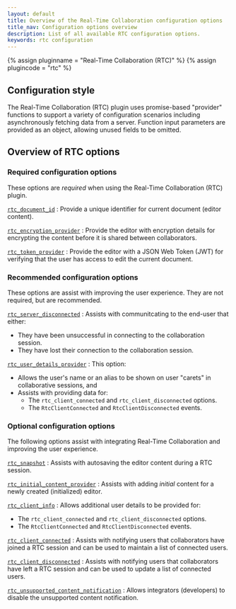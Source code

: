 ```yaml
---
layout: default
title: Overview of the Real-Time Collaboration configuration options
title_nav: Configuration options overview
description: List of all available RTC configuration options.
keywords: rtc configuration
---
```


{% assign pluginname = "Real-Time Collaboration (RTC)" %}
{% assign plugincode = "rtc" %}

## Configuration style

The Real-Time Collaboration (RTC) plugin uses promise-based "provider" functions to support a variety of configuration scenarios including asynchronously fetching data from a server. Function input parameters are provided as an object, allowing unused fields to be omitted.

## Overview of RTC options

### Required configuration options

These options are _required_ when using the Real-Time Collaboration (RTC) plugin.

[`rtc_document_id`]({{site.baseurl}}/plugins-ref/premium/rtc/configuration/rtc-options-required/#rtc_document_id)
: Provide a unique identifier for current document (editor content).

[`rtc_encryption_provider`]({{site.baseurl}}/plugins-ref/premium/rtc/configuration/rtc-options-required/#rtc_encryption_provider)
: Provide the editor with encryption details for encrypting the content before it is shared between collaborators.

[`rtc_token_provider`]({{site.baseurl}}/plugins-ref/premium/rtc/configuration/rtc-options-required/#rtc_token_provider)
: Provide the editor with a JSON Web Token (JWT) for verifying that the user has access to edit the current document.

### Recommended configuration options

These options are assist with improving the user experience. They are not required, but are recommended.

[`rtc_server_disconnected`]({{site.baseurl}}/plugins-ref/premium/rtc/configuration/rtc-options-optional/#rtc_server_disconnected)
: Assists with communitcating to the end-user that either:
- They have been unsuccessful in connecting to the collaboration session.
- They have lost their connection to the collaboration session.

[`rtc_user_details_provider`]({{site.baseurl}}/plugins-ref/premium/rtc/configuration/rtc-options-optional/#rtc_user_details_provider)
: This option:
- Allows the user's name or an alias to be shown on user "carets" in collaborative sessions, and
- Assists with providing data for:
    - The `rtc_client_connected` and `rtc_client_disconnected` options.
    - The `RtcClientConnected` and `RtcClientDisconnected` events.

### Optional configuration options

The following options assist with integrating Real-Time Collaboration and improving the user experience.

[`rtc_snapshot`]({{site.baseurl}}/plugins-ref/premium/rtc/configuration/rtc-options-optional/#rtc_snapshot)
: Assists with autosaving the editor content during a RTC session.

[`rtc_initial_content_provider`]({{site.baseurl}}/plugins-ref/premium/rtc/configuration/rtc-options-optional/#rtc_initial_content_provider)
: Assists with adding _initial_ content for a newly created (initialized) editor.

[`rtc_client_info`]({{site.baseurl}}/plugins-ref/premium/rtc/configuration/rtc-options-optional/#rtc_client_info)
: Allows additional user details to be provided for:
- The `rtc_client_connected` and `rtc_client_disconnected` options.
- The `RtcClientConnected` and `RtcClientDisconnected` events.

[`rtc_client_connected`]({{site.baseurl}}/plugins-ref/premium/rtc/configuration/rtc-options-optional/#rtc_client_connected)
: Assists with notifying users that collaborators have joined a RTC session and can be used to maintain a list of connected users.

[`rtc_client_disconnected`]({{site.baseurl}}/plugins-ref/premium/rtc/configuration/rtc-options-optional/#rtc_client_disconnected)
: Assists with notifying users that collaborators have left a RTC session and can be used to update a list of connected users.

[`rtc_unsupported_content_notification`]({{site.baseurl}}/plugins-ref/premium/rtc/configuration/rtc-options-optional/#rtc_unsupported_content_notification)
: Allows integrators (developers) to disable the unsupported content notification.
